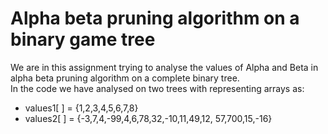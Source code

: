 # Alpha beta pruning algorithm on a binary game tree
We are in this assignment trying to analyse the values of Alpha and Beta in alpha beta pruning algorithm on a complete binary tree.
<br>
In the code we have analysed on two trees with representing arrays as:
- values1[ ] = {1,2,3,4,5,6,7,8}
- values2[ ] = {-3,7,4,-99,4,6,78,32,-10,11,49,12, 57,700,15,-16}
